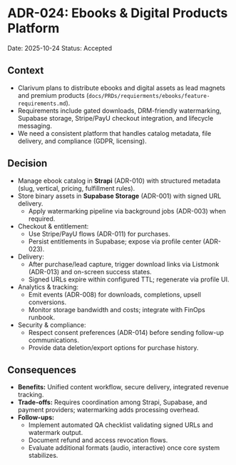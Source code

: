 # ADR-024: Ebooks & Digital Products Platform
Date: 2025-10-24
Status: Accepted

## Context
- Clarivum plans to distribute ebooks and digital assets as lead magnets and premium products (`docs/PRDs/requierments/ebooks/feature-requirements.md`).
- Requirements include gated downloads, DRM-friendly watermarking, Supabase storage, Stripe/PayU checkout integration, and lifecycle messaging.
- We need a consistent platform that handles catalog metadata, file delivery, and compliance (GDPR, licensing).

## Decision
- Manage ebook catalog in **Strapi** (ADR-010) with structured metadata (slug, vertical, pricing, fulfillment rules).
- Store binary assets in **Supabase Storage** (ADR-001) with signed URL delivery.
  - Apply watermarking pipeline via background jobs (ADR-003) when required.
- Checkout & entitlement:
  - Use Stripe/PayU flows (ADR-011) for purchases.
  - Persist entitlements in Supabase; expose via profile center (ADR-023).
- Delivery:
  - After purchase/lead capture, trigger download links via Listmonk (ADR-013) and on-screen success states.
  - Signed URLs expire within configured TTL; regenerate via profile UI.
- Analytics & tracking:
  - Emit events (ADR-008) for downloads, completions, upsell conversions.
  - Monitor storage bandwidth and costs; integrate with FinOps runbook.
- Security & compliance:
  - Respect consent preferences (ADR-014) before sending follow-up communications.
  - Provide data deletion/export options for purchase history.

## Consequences
- **Benefits:** Unified content workflow, secure delivery, integrated revenue tracking.
- **Trade-offs:** Requires coordination among Strapi, Supabase, and payment providers; watermarking adds processing overhead.
- **Follow-ups:**
  - Implement automated QA checklist validating signed URLs and watermark output.
  - Document refund and access revocation flows.
  - Evaluate additional formats (audio, interactive) once core system stabilizes.
